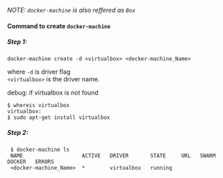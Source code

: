 *NOTE: `docker-machine` is also reffered as `Box`*

  #### Command to create `docker-machine`
  ##### Step 1:
 ```
 docker-machine create -d <virtualbox> <docker-machine_Name>
 ```
 where `-d` is driver flag </br>
 `<virtualbox>` is the driver name.</br>
 
 debug: if virtualbox is not found
 ```
 $ whereis virtualbox
 virtualbox:
 $ sudo apt-get install virtualbox
 ```

  ##### Step 2:
  ```
   $ docker-machine ls
   NAME                   ACTIVE   DRIVER       STATE     URL   SWARM   DOCKER   ERRORS
   <docker-machine_Name>  *        virtualbox   running
  ```
  
